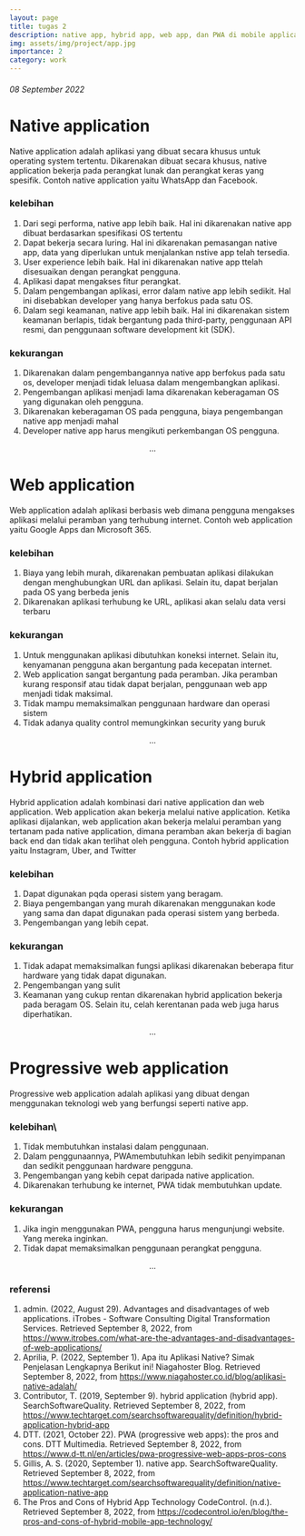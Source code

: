```yaml
---
layout: page
title: tugas 2
description: native app, hybrid app, web app, dan PWA di mobile application
img: assets/img/project/app.jpg
importance: 2
category: work
---
```


###### 08 September 2022
# Native application
Native application adalah aplikasi yang dibuat secara khusus untuk operating system tertentu.  Dikarenakan dibuat secara khusus, native application bekerja pada perangkat lunak dan perangkat keras yang spesifik. Contoh native application yaitu WhatsApp dan Facebook.

### kelebihan
1. Dari segi performa, native app lebih baik. Hal ini dikarenakan native app dibuat berdasarkan spesifikasi OS tertentu
2.	Dapat bekerja secara luring. Hal ini dikarenakan pemasangan native app, data yang diperlukan untuk menjalankan nstive app telah tersedia.
3.	User experience lebih baik. Hal ini dikarenakan native app ttelah disesuaikan dengan perangkat pengguna. 
4.	Aplikasi dapat mengakses fitur perangkat. 
5.	Dalam pengembangan aplikasi, error dalam native app lebih sedikit. Hal ini disebabkan developer yang hanya berfokus pada satu OS.
6.	Dalam segi keamanan, native app lebih baik. Hal ini dikarenakan sistem keamanan berlapis, tidak bergantung pada third-party, penggunaan API resmi, dan penggunaan software development kit (SDK).

### kekurangan
1.	Dikarenakan dalam pengembangannya native app berfokus pada satu os, developer menjadi tidak leluasa dalam mengembangkan aplikasi.
2.	Pengembangan aplikasi menjadi lama dikarenakan keberagaman OS yang digunakan oleh pengguna.
3.	Dikarenakan keberagaman OS pada pengguna, biaya pengembangan native app menjadi mahal
4.	Developer native app harus mengikuti perkembangan OS pengguna.

<p style="text-align:center">...</p>

# Web application
Web application adalah aplikasi berbasis web dimana pengguna mengakses aplikasi melalui peramban yang terhubung internet. Contoh web application yaitu Google Apps dan Microsoft 365.

### kelebihan
1.	Biaya yang lebih murah, dikarenakan pembuatan aplikasi dilakukan dengan menghubungkan URL dan aplikasi. Selain itu, dapat berjalan pada OS yang berbeda jenis
2.	Dikarenakan aplikasi terhubung ke URL, aplikasi akan selalu data versi terbaru

### kekurangan
1.	Untuk menggunakan aplikasi dibutuhkan koneksi internet. Selain itu, kenyamanan pengguna akan bergantung pada kecepatan internet.
2.	Web application sangat bergantung pada peramban. Jika peramban kurang responsif atau tidak dapat berjalan, penggunaan web app menjadi tidak maksimal.
3.	Tidak mampu memaksimalkan penggunaan hardware dan operasi sistem
4.	Tidak adanya quality control memungkinkan security yang buruk

<p style="text-align:center">...</p>

# Hybrid application
Hybrid application adalah kombinasi dari native application dan web application. Web application akan bekerja melalui native application. Ketika aplikasi dijalankan, web application akan bekerja melalui peramban yang tertanam pada native application, dimana peramban akan bekerja di bagian back end dan tidak akan terlihat oleh pengguna. Contoh hybrid application yaitu  Instagram, Uber, and Twitter

### kelebihan
1.	Dapat digunakan pqda operasi sistem yang beragam. 
2.	Biaya pengembangan yang murah dikarenakan menggunakan kode yang sama dan dapat digunakan pada operasi sistem yang berbeda. 
3.	Pengembangan yang lebih cepat. 

### kekurangan
1.	Tidak adapat memaksimalkan fungsi aplikasi dikarenakan beberapa fitur hardware yang tidak dapat digunakan.
2.	Pengembangan yang sulit 
3.  Keamanan yang cukup rentan dikarenakan hybrid application bekerja pada beragam OS. Selain itu, celah kerentanan pada web juga harus diperhatikan.


<p style="text-align:center">...</p>

# Progressive web application
Progressive web application adalah aplikasi yang dibuat dengan menggunakan teknologi web yang berfungsi seperti native app.

### kelebihan\
1.	Tidak membutuhkan instalasi dalam penggunaan.
2.	Dalam penggunaannya, PWAmembutuhkan lebih sedikit penyimpanan dan sedikit penggunaan hardware pengguna.
3.	Pengembangan yang kebih cepat daripada native application.
4.	Dikarenakan terhubung ke internet, PWA tidak membutuhkan update.

### kekurangan
1.	Jika ingin menggunakan PWA, pengguna harus mengunjungi website. Yang mereka inginkan.
2.	Tidak dapat memaksimalkan penggunaan perangkat pengguna.


<p style="text-align:center">...</p>

### referensi
1.	admin. (2022, August 29). Advantages and disadvantages of web applications. iTrobes - Software Consulting Digital Transformation Services. Retrieved September 8, 2022, from https://www.itrobes.com/what-are-the-advantages-and-disadvantages-of-web-applications/
2.	Aprilia, P. (2022, September 1). Apa itu Aplikasi Native? Simak Penjelasan Lengkapnya Berikut ini! Niagahoster Blog. Retrieved September 8, 2022, from https://www.niagahoster.co.id/blog/aplikasi-native-adalah/
3.	Contributor, T. (2019, September 9). hybrid application (hybrid app). SearchSoftwareQuality. Retrieved September 8, 2022, from https://www.techtarget.com/searchsoftwarequality/definition/hybrid-application-hybrid-app
4.  DTT. (2021, October 22). PWA (progressive web apps): the pros and cons. DTT Multimedia. Retrieved September 8, 2022, from https://www.d-tt.nl/en/articles/pwa-progressive-web-apps-pros-cons
5.	Gillis, A. S. (2020, September 1). native app. SearchSoftwareQuality. Retrieved September 8, 2022, from https://www.techtarget.com/searchsoftwarequality/definition/native-application-native-app
6.  The Pros and Cons of Hybrid App Technology  CodeControl. (n.d.). Retrieved September 8, 2022, from https://codecontrol.io/en/blog/the-pros-and-cons-of-hybrid-mobile-app-technology/

